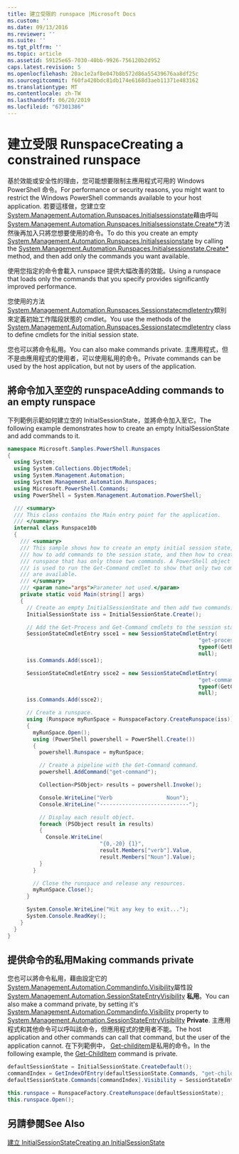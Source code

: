 ```yaml
---
title: 建立受限的 runspace |Microsoft Docs
ms.custom: ''
ms.date: 09/13/2016
ms.reviewer: ''
ms.suite: ''
ms.tgt_pltfrm: ''
ms.topic: article
ms.assetid: 59125e65-7030-40bb-9926-756120b2d952
caps.latest.revision: 5
ms.openlocfilehash: 20ac1e2af8e047b8b572d86a55439676aa8df25c
ms.sourcegitcommit: f60fa420bdc81db174e6168d3aeb11371e483162
ms.translationtype: MT
ms.contentlocale: zh-TW
ms.lasthandoff: 06/20/2019
ms.locfileid: "67301386"
---
```

# <a name="creating-a-constrained-runspace"></a><span data-ttu-id="b27d4-102">建立受限 Runspace</span><span class="sxs-lookup"><span data-stu-id="b27d4-102">Creating a constrained runspace</span></span>

<span data-ttu-id="b27d4-103">基於效能或安全性的理由，您可能想要限制主應用程式可用的 Windows PowerShell 命令。</span><span class="sxs-lookup"><span data-stu-id="b27d4-103">For performance or security reasons, you might want to restrict the Windows PowerShell commands available to your host application.</span></span> <span data-ttu-id="b27d4-104">若要這樣做，您建立空[System.Management.Automation.Runspaces.Initialsessionstate](/dotnet/api/System.Management.Automation.Runspaces.InitialSessionState)藉由呼叫[System.Management.Automation.Runspaces.Initialsessionstate.Create\*](/dotnet/api/System.Management.Automation.Runspaces.InitialSessionState.Create)方法然後再加入只將您想要使用的命令。</span><span class="sxs-lookup"><span data-stu-id="b27d4-104">To do this you create an empty [System.Management.Automation.Runspaces.Initialsessionstate](/dotnet/api/System.Management.Automation.Runspaces.InitialSessionState) by calling the [System.Management.Automation.Runspaces.Initialsessionstate.Create\*](/dotnet/api/System.Management.Automation.Runspaces.InitialSessionState.Create) method, and then add only the commands you want available.</span></span>

 <span data-ttu-id="b27d4-105">使用您指定的命令會載入 runspace 提供大幅改善的效能。</span><span class="sxs-lookup"><span data-stu-id="b27d4-105">Using a runspace that loads only the commands that you specify provides significantly improved performance.</span></span>

 <span data-ttu-id="b27d4-106">您使用的方法[System.Management.Automation.Runspaces.Sessionstatecmdletentry](/dotnet/api/System.Management.Automation.Runspaces.SessionStateCmdletEntry)類別來定義初始工作階段狀態的 cmdlet。</span><span class="sxs-lookup"><span data-stu-id="b27d4-106">You use the methods of the [System.Management.Automation.Runspaces.Sessionstatecmdletentry](/dotnet/api/System.Management.Automation.Runspaces.SessionStateCmdletEntry) class to define cmdlets for the initial session state.</span></span>

 <span data-ttu-id="b27d4-107">您也可以將命令私用。</span><span class="sxs-lookup"><span data-stu-id="b27d4-107">You can also make commands private.</span></span> <span data-ttu-id="b27d4-108">主應用程式，但不是由應用程式的使用者，可以使用私用的命令。</span><span class="sxs-lookup"><span data-stu-id="b27d4-108">Private commands can be used by the host application, but not by users of the application.</span></span>

## <a name="adding-commands-to-an-empty-runspace"></a><span data-ttu-id="b27d4-109">將命令加入至空的 runspace</span><span class="sxs-lookup"><span data-stu-id="b27d4-109">Adding commands to an empty runspace</span></span>

 <span data-ttu-id="b27d4-110">下列範例示範如何建立空的 InitialSessionState，並將命令加入至它。</span><span class="sxs-lookup"><span data-stu-id="b27d4-110">The following example demonstrates how to create an empty InitialSessionState and add commands to it.</span></span>

```csharp
namespace Microsoft.Samples.PowerShell.Runspaces
{
  using System;
  using System.Collections.ObjectModel;
  using System.Management.Automation;
  using System.Management.Automation.Runspaces;
  using Microsoft.PowerShell.Commands;
  using PowerShell = System.Management.Automation.PowerShell;

  /// <summary>
  /// This class contains the Main entry point for the application.
  /// </summary>
  internal class Runspace10b
  {
    /// <summary>
    /// This sample shows how to create an empty initial session state,
    /// how to add commands to the session state, and then how to create a
    /// runspace that has only those two commands. A PowerShell object
    /// is used to run the Get-Command cmdlet to show that only two commands
    /// are available.
    /// </summary>
    /// <param name="args">Parameter not used.</param>
    private static void Main(string[] args)
    {
      // Create an empty InitialSessionState and then add two commands.
      InitialSessionState iss = InitialSessionState.Create();

      // Add the Get-Process and Get-Command cmdlets to the session state.
      SessionStateCmdletEntry ssce1 = new SessionStateCmdletEntry(
                                                            "get-process",
                                                            typeof(GetProcessCommand),
                                                            null);
      iss.Commands.Add(ssce1);

      SessionStateCmdletEntry ssce2 = new SessionStateCmdletEntry(
                                                            "get-command",
                                                            typeof(GetCommandCommand),
                                                            null);
      iss.Commands.Add(ssce2);

      // Create a runspace.
      using (Runspace myRunSpace = RunspaceFactory.CreateRunspace(iss))
      {
        myRunSpace.Open();
        using (PowerShell powershell = PowerShell.Create())
        {
          powershell.Runspace = myRunSpace;

          // Create a pipeline with the Get-Command command.
          powershell.AddCommand("get-command");

          Collection<PSObject> results = powershell.Invoke();

          Console.WriteLine("Verb                 Noun");
          Console.WriteLine("----------------------------");

          // Display each result object.
          foreach (PSObject result in results)
          {
            Console.WriteLine(
                             "{0,-20} {1}",
                             result.Members["verb"].Value,
                             result.Members["Noun"].Value);
          }
        }

        // Close the runspace and release any resources.
        myRunSpace.Close();
      }

      System.Console.WriteLine("Hit any key to exit...");
      System.Console.ReadKey();
    }
  }
}
```

## <a name="making-commands-private"></a><span data-ttu-id="b27d4-111">提供命令的私用</span><span class="sxs-lookup"><span data-stu-id="b27d4-111">Making commands private</span></span>

 <span data-ttu-id="b27d4-112">您也可以將命令私用，藉由設定它的[System.Management.Automation.Commandinfo.Visibility](/dotnet/api/System.Management.Automation.CommandInfo.Visibility)屬性設[System.Management.Automation.SessionStateEntryVisibility](/dotnet/api/System.Management.Automation.SessionStateEntryVisibility) **私用**。</span><span class="sxs-lookup"><span data-stu-id="b27d4-112">You can also make a command private, by setting it's [System.Management.Automation.Commandinfo.Visibility](/dotnet/api/System.Management.Automation.CommandInfo.Visibility) property to [System.Management.Automation.SessionStateEntryVisibility](/dotnet/api/System.Management.Automation.SessionStateEntryVisibility) **Private**.</span></span> <span data-ttu-id="b27d4-113">主應用程式和其他命令可以呼叫該命令，但應用程式的使用者不能。</span><span class="sxs-lookup"><span data-stu-id="b27d4-113">The host application and other commands can call that command, but the user of the application cannot.</span></span> <span data-ttu-id="b27d4-114">在下列範例中， [Get-childitem](/powershell/module/Microsoft.PowerShell.Management/Get-ChildItem)是私用的命令。</span><span class="sxs-lookup"><span data-stu-id="b27d4-114">In the following example, the [Get-ChildItem](/powershell/module/Microsoft.PowerShell.Management/Get-ChildItem) command is private.</span></span>

```csharp
defaultSessionState = InitialSessionState.CreateDefault();
commandIndex = GetIndexOfEntry(defaultSessionState.Commands, "get-childitem");
defaultSessionState.Commands[commandIndex].Visibility = SessionStateEntryVisibility.Private;

this.runspace = RunspaceFactory.CreateRunspace(defaultSessionState);
this.runspace.Open();
```

## <a name="see-also"></a><span data-ttu-id="b27d4-115">另請參閱</span><span class="sxs-lookup"><span data-stu-id="b27d4-115">See Also</span></span>

 [<span data-ttu-id="b27d4-116">建立 InitialSessionState</span><span class="sxs-lookup"><span data-stu-id="b27d4-116">Creating an InitialSessionState</span></span>](./creating-an-initialsessionstate.md)
